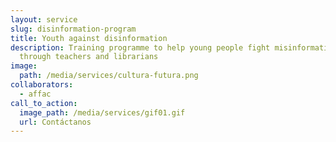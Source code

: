 ```yaml
---
layout: service
slug: disinformation-program
title: Youth against disinformation
description: Training programme to help young people fight misinformation
  through teachers and librarians
image:
  path: /media/services/cultura-futura.png
collaborators:
  - affac
call_to_action:
  image_path: /media/services/gif01.gif
  url: Contáctanos
---
```

